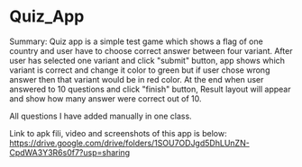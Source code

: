 # Quiz_App
Summary:
Quiz app is a simple test game which shows a flag of one country and user have to choose correct answer between four variant. 
After user has selected one variant and click "submit" button, app shows which variant is correct and change it color to green but if user chose wrong answer
then that variant would be in red color. At the end when user answered to 10 questions and click "finish" button, Result layout will appear and show how many answer were correct out of 10.

All questions I have added manually in one class.


Link to apk fili, video and screenshots of this app is below:
https://drive.google.com/drive/folders/1SOU7ODJgd5DhLUnZN-CpdWA3Y3R6s0f7?usp=sharing
